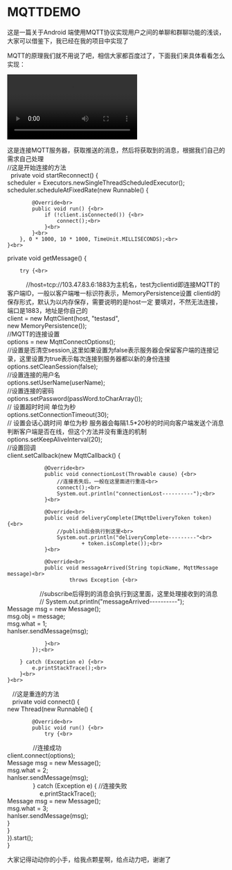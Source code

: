 # MQTTDEMO
这是一篇关于Android 端使用MQTT协议实现用户之间的单聊和群聊功能的浅谈，大家可以借鉴下，我已经在我的项目中实现了

MQTT的原理我们就不用说了吧，相信大家都百度过了，下面我们来具体看看怎么实现：<br>

![闪电侠](https://github.com/FlashQin/MySendGift/blob/master/device-2018-02-23-173343.mp4)

这是连接MQTT服务器，获取推送的消息，然后将获取到的消息，根据我们自己的需求自己处理<br>
//这是开始连接的方法<br>
   private void startReconnect() {<br>
        scheduler = Executors.newSingleThreadScheduledExecutor();<br>
        scheduler.scheduleAtFixedRate(new Runnable() {<br>

            @Override<br>
            public void run() {<br>
                if (!client.isConnected()) {<br>
                    connect();<br>
                }<br>
            }<br>
        }, 0 * 1000, 10 * 1000, TimeUnit.MILLISECONDS);<br>
    }<br>
 private void getMessage() {<br>

        try {<br>
            //host=tcp://103.47.83.6:1883为主机名，test为clientid即连接MQTT的客户端ID，一般以客户端唯一标识符表示，MemoryPersistence设置             clientid的保存形式，默认为以内存保存，需要说明的是host一定 要填对，不然无法连接，端口是1883，地址是你自己的<br>
            client = new MqttClient(host, "testasd",<br>
                    new MemoryPersistence());<br>
            //MQTT的连接设置<br>
            options = new MqttConnectOptions();<br>
            //设置是否清空session,这里如果设置为false表示服务器会保留客户端的连接记录，这里设置为true表示每次连接到服务器都以新的身份连接<br>
            options.setCleanSession(false);<br>
            //设置连接的用户名<br>
            options.setUserName(userName);<br>
            //设置连接的密码<br>
            options.setPassword(passWord.toCharArray());<br>
            // 设置超时时间 单位为秒<br>
            options.setConnectionTimeout(30);<br>
            // 设置会话心跳时间 单位为秒 服务器会每隔1.5*20秒的时间向客户端发送个消息判断客户端是否在线，但这个方法并没有重连的机制<br>
            options.setKeepAliveInterval(20);<br>
            //设置回调<br>
            client.setCallback(new MqttCallback() {<br>

                @Override<br>
                public void connectionLost(Throwable cause) {<br>
                    //连接丢失后，一般在这里面进行重连<br>
                    connect();<br>
                    System.out.println("connectionLost----------");<br>
                }<br>

                @Override<br>
                public void deliveryComplete(IMqttDeliveryToken token) {<br>
                    //publish后会执行到这里<br>
                    System.out.println("deliveryComplete---------"<br>
                            + token.isComplete());<br>
                }<br>

                @Override<br>
                public void messageArrived(String topicName, MqttMessage message)<br>
                        throws Exception {<br>
                    //subscribe后得到的消息会执行到这里面，这里处理接收到的消息<br>
                    // System.out.println("messageArrived----------");<br>
                    Message msg = new Message();<br>
                    msg.obj = message;<br>
                    msg.what = 1;<br>
                    hanlser.sendMessage(msg);<br>

                }<br>
            });<br>

        } catch (Exception e) {<br>
            e.printStackTrace();<br>
        }<br>
    }<br>
    //这是重连的方法<br>
    private void connect() {<br>
        new Thread(new Runnable() {<br>

            @Override<br>
            public void run() {<br>
                try {<br>
                //连接成功<br>
                    client.connect(options);<br>
                    Message msg = new Message();<br>
                    msg.what = 2;<br>
                    hanlser.sendMessage(msg);<br>
                } catch (Exception e) { //连接失败<br>
                    e.printStackTrace();<br>
                    Message msg = new Message();<br>
                    msg.what = 3;<br>
                    hanlser.sendMessage(msg);<br>
                }<br>
            }<br>
        }).start();<br>
    }<br>

大家记得动动你的小手，给我点颗星啊，给点动力吧，谢谢了<br>
